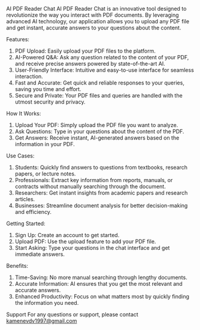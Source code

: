 AI PDF Reader Chat
AI PDF Reader Chat is an innovative tool designed to revolutionize the way you interact with PDF documents. By leveraging advanced AI technology, our application allows you to upload any PDF file and get instant, accurate answers to your questions about the content.

Features:

1. PDF Upload: Easily upload your PDF files to the platform.
2. AI-Powered Q&A: Ask any question related to the content of your PDF, and receive precise answers powered by state-of-the-art AI.
3. User-Friendly Interface: Intuitive and easy-to-use interface for seamless interaction.
4. Fast and Accurate: Get quick and reliable responses to your queries, saving you time and effort.
5. Secure and Private: Your PDF files and queries are handled with the utmost security and privacy.

How It Works:

1. Upload Your PDF: Simply upload the PDF file you want to analyze.
2. Ask Questions: Type in your questions about the content of the PDF.
3. Get Answers: Receive instant, AI-generated answers based on the information in your PDF.

Use Cases:

1. Students: Quickly find answers to questions from textbooks, research papers, or lecture notes.
2. Professionals: Extract key information from reports, manuals, or contracts without manually searching through the document.
3. Researchers: Get instant insights from academic papers and research articles.
4. Businesses: Streamline document analysis for better decision-making and efficiency.

Getting Started:

1. Sign Up: Create an account to get started.
2. Upload PDF: Use the upload feature to add your PDF file.
3. Start Asking: Type your questions in the chat interface and get immediate answers.
   
Benefits:
1. Time-Saving: No more manual searching through lengthy documents.
2. Accurate Information: AI ensures that you get the most relevant and accurate answers.
3. Enhanced Productivity: Focus on what matters most by quickly finding the information you need.

Support
For any questions or support, please contact kamenevdv1997@gmail.com
